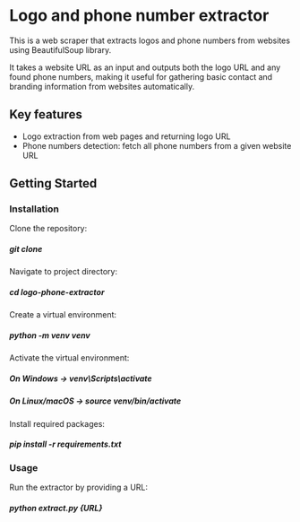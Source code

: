 # Logo and phone number extractor

This is a web scraper that extracts logos and phone numbers from websites using
BeautifulSoup library.

It takes a website URL as an input and outputs both the logo URL
and any found phone numbers, making it useful
for gathering basic contact and branding information from websites automatically.

## Key features

- Logo extraction from web pages and returning logo URL
- Phone numbers detection: fetch all phone numbers from a given website URL

## Getting Started

### Installation

Clone the repository:

##### git clone <repository-url>

Navigate to project directory:

##### cd logo-phone-extractor

Create a virtual environment:

##### python -m venv venv

Activate the virtual environment:

##### On Windows -> venv\Scripts\activate

##### On Linux/macOS -> source venv/bin/activate

Install required packages:

##### pip install -r requirements.txt

### Usage

Run the extractor by providing a URL:

##### python extract.py {URL}
